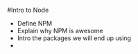 #Intro to Node

* Define NPM
* Explain why NPM is awesome
* Intro the packages we will end up using
* 